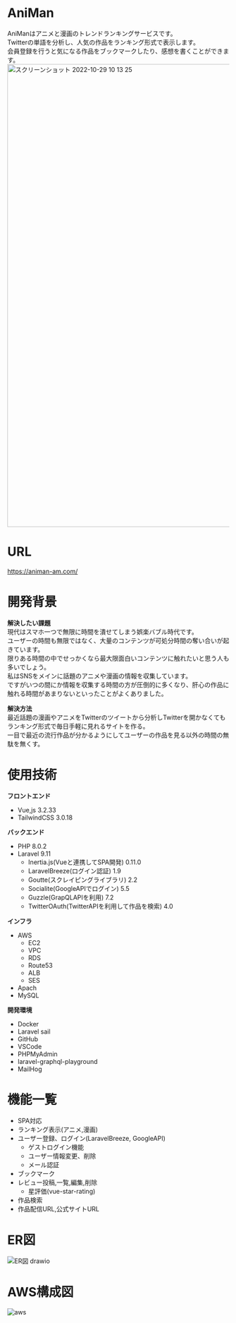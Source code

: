 # AniMan
AniManはアニメと漫画のトレンドランキングサービスです。<br>
Twitterの単語を分析し、人気の作品をランキング形式で表示します。<br>
会員登録を行うと気になる作品をブックマークしたり、感想を書くことができます。
<img width="1049" alt="スクリーンショット 2022-10-29 10 13 25" src="https://user-images.githubusercontent.com/105541558/198755254-d4333d8b-d604-4e8d-8249-d7dbb07c33f4.png">

# URL
https://animan-am.com/

# 開発背景
**解決したい課題**<br>
現代はスマホ一つで無限に時間を潰せてしまう娯楽バブル時代です。<br>
ユーザーの時間も無限ではなく、大量のコンテンツが可処分時間の奪い合いが起きています。<br>
限りある時間の中でせっかくなら最大限面白いコンテンツに触れたいと思う人も多いでしょう。<br>
私はSNSをメインに話題のアニメや漫画の情報を収集しています。<br>
ですがいつの間にか情報を収集する時間の方が圧倒的に多くなり、肝心の作品に触れる時間があまりないといったことがよくありました。

**解決方法**<br>
最近話題の漫画やアニメをTwitterのツイートから分析しTwitterを開かなくてもランキング形式で毎日手軽に見れるサイトを作る。<br>
一目で最近の流行作品が分かるようにしてユーザーの作品を見る以外の時間の無駄を無くす。

# 使用技術
**フロントエンド**
- Vue,js 3.2.33
- TailwindCSS 3.0.18

**バックエンド**
- PHP 8.0.2
- Laravel 9.11
  - Inertia.js(Vueと連携してSPA開発) 0.11.0
  - LaravelBreeze(ログイン認証) 1.9
  - Goutte(スクレイピングライブラリ) 2.2
  - Socialite(GoogleAPIでログイン) 5.5
  - Guzzle(GrapQLAPIを利用) 7.2
  - TwitterOAuth(TwitterAPIを利用して作品を検索) 4.0

**インフラ**<br>
- AWS
  - EC2
  - VPC
  - RDS
  - Route53
  - ALB
  - SES
- Apach
- MySQL

**開発環境**
- Docker
- Laravel sail
- GitHub
- VSCode
- PHPMyAdmin
- laravel-graphql-playground
- MailHog

# 機能一覧
- SPA対応
- ランキング表示(アニメ,漫画)
- ユーザー登録、ログイン(LaravelBreeze, GoogleAPI)
  - ゲストログイン機能
  - ユーザー情報変更、削除
  - メール認証
- ブックマーク
- レビュー投稿,一覧,編集,削除
  - 星評価(vue-star-rating)
- 作品検索
- 作品配信URL,公式サイトURL

# ER図
![ER図 drawio](https://user-images.githubusercontent.com/105541558/198505024-bca5f1a8-161e-4f3c-8552-aa8b4546312a.png)

# AWS構成図
![aws](https://user-images.githubusercontent.com/105541558/198754936-574fda46-ac73-4daf-b84c-b54946410df6.png)
